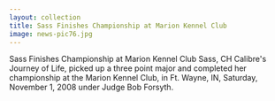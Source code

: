 ```yaml
---
layout: collection
title: Sass Finishes Championship at Marion Kennel Club
image: news-pic76.jpg
---
```

Sass Finishes Championship at Marion Kennel Club
 Sass, CH Calibre's Journey of Life, picked up a three point major and completed her championship at the Marion Kennel Club, in Ft. Wayne, IN, Saturday, November 1, 2008 under Judge Bob Forsyth.
